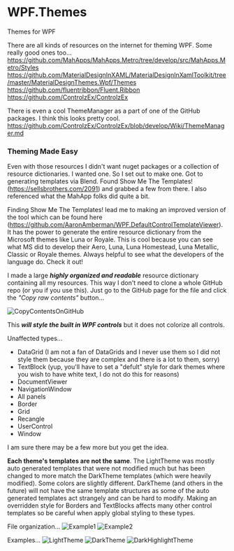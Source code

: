 # WPF.Themes
Themes for WPF

There are all kinds of resources on the internet for theming WPF. Some really good ones too...
https://github.com/MahApps/MahApps.Metro/tree/develop/src/MahApps.Metro/Styles
https://github.com/MaterialDesignInXAML/MaterialDesignInXamlToolkit/tree/master/MaterialDesignThemes.Wpf/Themes
https://github.com/fluentribbon/Fluent.Ribbon
https://github.com/ControlzEx/ControlzEx

There is even a cool ThemeManager as a part of one of the GitHub packages. I think this looks pretty cool. 
https://github.com/ControlzEx/ControlzEx/blob/develop/Wiki/ThemeManager.md

### Theming Made Easy
Even with those resources I didn't want nuget packages or a collection of resource dictionaries. I wanted one. So I set out to make one. Got to generating templates via Blend. Found Show Me The Templates! (https://sellsbrothers.com/2091) and grabbed a few from there. I also referenced what the MahApp folks did quite a bit.

Finding Show Me The Templates! lead me to making an improved version of the tool which can be found here (https://github.com/AaronAmberman/WPF.DefaultControlTemplateViewer). It has the power to generate the entire resource dictionary from the Microsoft themes like Luna or Royale. This is cool because you can see what MS did to develop their Aero, Luna, Luna Homestead, Luna Metallic, Classic or Royale themes. Always helpful to see what the developers of the language do. Check it out!

I made a large ***highly organized and readable*** resource dictionary containing all my resources. This way I don't need to clone a whole GitHub repo (or you if you use this). Just go to the GitHub page for the file and click the *"Copy raw contents"* button...

![CopyContentsOnGitHub](https://user-images.githubusercontent.com/23512394/153728498-1586d61a-5c7d-4ccb-9c53-cab629302c48.png)

This ***will style the built in WPF controls*** but it does not colorize all controls.

Unaffected types...
 - DataGrid (I am not a fan of DataGrids and I never use them so I did not style them because they are complex and there is a lot to them, sorry)
 - TextBlock (yup, you'll have to set a "defult" style for dark themes where you wish to have white text, I do not do this for reasons)
 - DocumentViewer
 - NavigationWindow
 - All panels
 - Border
 - Grid
 - Recangle 
 - UserControl
 - Window
 
I am sure there may be a few more but you get the idea.

**Each theme's templates are not the same**. The LightTheme was mostly auto generated templates that were not modified much but has been changed to more match the DarkTheme templates (which were heavily modified). Some colors are slightly different.  DarkTheme (and others in the future) will not have the same template structures as some of the auto generated templates act strangely and can be hard to modify. Making an overridden style for Borders and TextBlocks affects many other control templates so be careful when apply global styling to these types.

File organization...
![Example1](https://user-images.githubusercontent.com/23512394/153728514-e8503a63-710c-4d7a-918c-edd0a01decf0.png)
![Example2](https://user-images.githubusercontent.com/23512394/153728788-4c71a2af-a860-4ccc-b2e1-63ebdfda5811.png)

Examples...
![LightTheme](https://user-images.githubusercontent.com/23512394/156070686-ec47dd97-157c-4efa-bfd0-67f22e7bf7e9.png)
![DarkTheme](https://user-images.githubusercontent.com/23512394/156070697-712505dc-02c8-4b6a-bbbb-7ef1f2ba4bb0.png)
![DarkHighlightTheme](https://user-images.githubusercontent.com/23512394/156070706-2f5a9209-f5bd-491f-8be0-d94601d7cd62.png)
